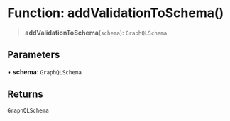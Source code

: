 # Function: addValidationToSchema()

> **addValidationToSchema**(`schema`): `GraphQLSchema`

## Parameters

• **schema**: `GraphQLSchema`

## Returns

`GraphQLSchema`
